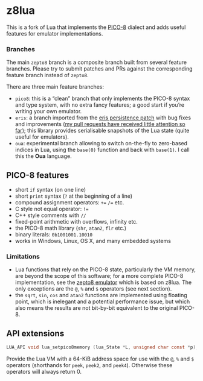 # z8lua

This is a fork of Lua that implements the [PICO-8](https://www.lexaloffle.com/pico-8.php)
dialect and adds useful features for emulator implementations.

### Branches

The main `zepto8` branch is a composite branch built from several feature branches. Please
try to submit patches and PRs against the corresponding feature branch instead of `zepto8`.

There are three main feature branches:

 - `pico8`: this is a “clean” branch that only implements the PICO-8 syntax and type system,
   with no extra fancy features; a good start if you’re writing your own emulator.
 - `eris`: a branch imported from the [eris persistence patch](https://github.com/fnuecke/eris)
   with bug fixes and improvements ([my pull requests have received little attention so
   far](https://github.com/fnuecke/eris/pulls)); this library provides serialisable snapshots
   of the Lua state (quite useful for emulators).
 - `oua`: experimental branch allowing to switch on-the-fly to zero-based indices in Lua, using
   the `base(0)` function and back with `base(1)`. I call this the **Oua** language.

## PICO-8 features

 - short `if` syntax (on one line)
 - short `print` syntax (`?` at the beginning of a line)
 - compound assignment operators: `+=` `/=` etc.
 - C style not equal operator: `!=`
 - C++ style comments with `//`
 - fixed-point arithmetic with overflows, infinity etc.
 - the PICO-8 math library (`shr`, `atan2`, `flr` etc.)
 - binary literals: `0b1001001.10010`
 - works in Windows, Linux, OS X, and many embedded systems

### Limitations

 - Lua functions that rely on the PICO-8 state, particularly the VM memory, are beyond the scope
   of this software; for a more complete PICO-8 implementation, see the [zepto8
   emulator](https://github.com/samhocevar/zepto8) which is based on z8lua. The only exceptions
   are the `@`, `%` and `$` operators (see next section).
 - the `sqrt`, `sin`, `cos` and `atan2` functions are implemented using floating point, which
   is inelegant and a potential performance issue, but which also means the results are not
   bit-by-bit equivalent to the original PICO-8.

## API extensions

```c
LUA_API void lua_setpico8memory (lua_State *L, unsigned char const *p);
```

Provide the Lua VM with a 64-KiB address space for use with the `@`, `%` and `$` operators
(shorthands for `peek`, `peek2`, and `peek4`). Otherwise these operators will always return 0.
